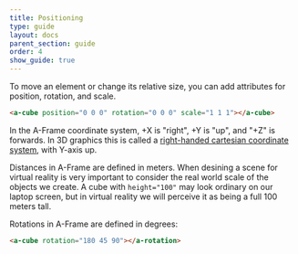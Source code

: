 ```yaml
---
title: Positioning
type: guide
layout: docs
parent_section: guide
order: 4
show_guide: true
---
```


To move an element or change its relative size, you can add attributes for position, rotation, and scale.

```html
<a-cube position="0 0 0" rotation="0 0 0" scale="1 1 1"></a-cube>
```

In the A-Frame coordinate system, +X is "right", +Y is "up", and "+Z" is forwards. In 3D graphics this is called a [right-handed cartesian coordinate system](https://wikipedia.org/wiki/Cartesian_coordinate_system), with Y-axis up.

Distances in A-Frame are defined in meters. When desining a scene for virtual reality is very important to consider the real world scale of the objects we create. A cube with `height="100"` may look ordinary on our laptop screen, but in virtual reality we will perceive it as being a full 100 meters tall.

Rotations in A-Frame are defined in degrees:

```html
<a-cube rotation="180 45 90"></a-rotation>
```
